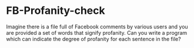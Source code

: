 # FB-Profanity-check
Imagine there is a file full of Facebook comments by various users and you are provided a set of words that signify profanity. Can you write a program which can indicate the degree of profanity for each sentence in the file?
